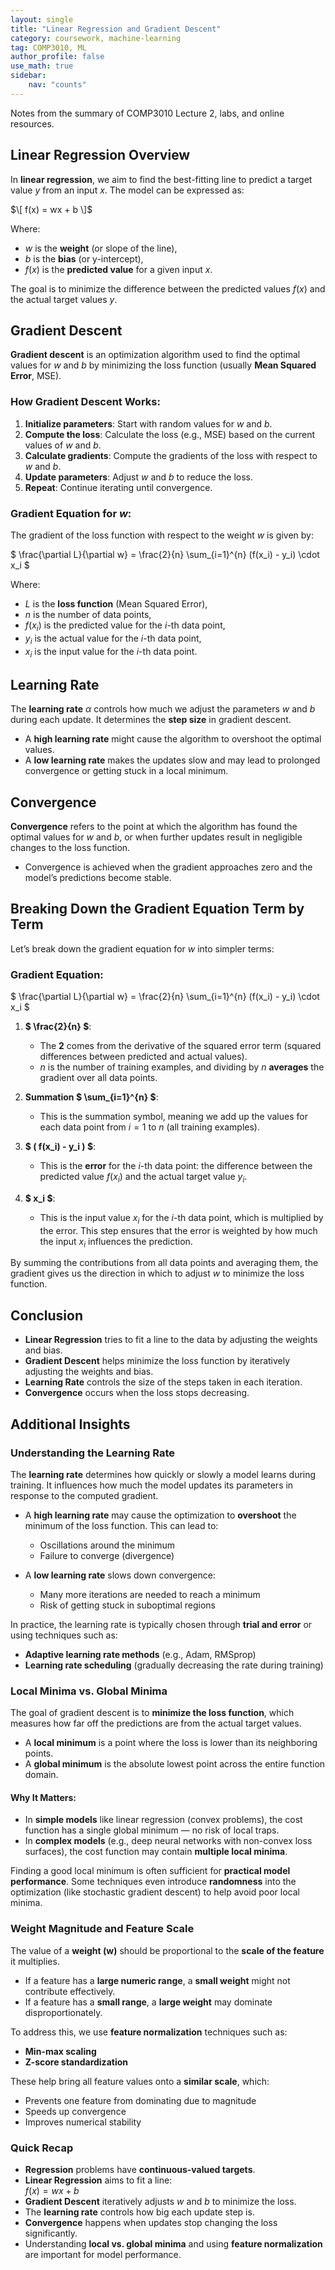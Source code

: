 ```yaml
---
layout: single
title: "Linear Regression and Gradient Descent"
category: coursework, machine-learning
tag: COMP3010, ML
author_profile: false
use_math: true
sidebar:
    nav: "counts"
---
```


Notes from the summary of COMP3010 Lecture 2, labs, and online resources.

## Linear Regression Overview
In **linear regression**, we aim to find the best-fitting line to predict a target value $y$ from an input $x$. The model can be expressed as:

$\[ f(x) = wx + b \]$

Where:
- $w$ is the **weight** (or slope of the line),
- $b$ is the **bias** (or y-intercept),
- $f(x)$ is the **predicted value** for a given input $x$.

The goal is to minimize the difference between the predicted values $f(x)$ and the actual target values $y$.

## Gradient Descent
**Gradient descent** is an optimization algorithm used to find the optimal values for $w$ and $b$ by minimizing the loss function (usually **Mean Squared Error**, MSE).

### How Gradient Descent Works:
1. **Initialize parameters**: Start with random values for $w$ and $b$.
2. **Compute the loss**: Calculate the loss (e.g., MSE) based on the current values of $w$ and $b$.
3. **Calculate gradients**: Compute the gradients of the loss with respect to $w$ and $b$.
4. **Update parameters**: Adjust $w$ and $b$ to reduce the loss.
5. **Repeat**: Continue iterating until convergence.

### Gradient Equation for $w$:
The gradient of the loss function with respect to the weight $w$ is given by:

$ \frac{\partial L}{\partial w} = \frac{2}{n} \sum_{i=1}^{n} (f(x_i) - y_i) \cdot x_i $

Where:
- $L$ is the **loss function** (Mean Squared Error),
- $n$ is the number of data points,
- $f(x_i)$ is the predicted value for the $i$-th data point,
- $y_i$ is the actual value for the $i$-th data point,
- $x_i$ is the input value for the $i$-th data point.

## Learning Rate
The **learning rate** $\alpha$ controls how much we adjust the parameters $w$ and $b$ during each update. It determines the **step size** in gradient descent.

- A **high learning rate** might cause the algorithm to overshoot the optimal values.
- A **low learning rate** makes the updates slow and may lead to prolonged convergence or getting stuck in a local minimum.

## Convergence
**Convergence** refers to the point at which the algorithm has found the optimal values for $w$ and $b$, or when further updates result in negligible changes to the loss function.

- Convergence is achieved when the gradient approaches zero and the model’s predictions become stable.

## Breaking Down the Gradient Equation Term by Term
Let’s break down the gradient equation for $w$ into simpler terms:

### Gradient Equation:

$
\frac{\partial L}{\partial w} = \frac{2}{n} \sum_{i=1}^{n} (f(x_i) - y_i) \cdot x_i
$

1. **$ \frac{2}{n} $**:
   - The **2** comes from the derivative of the squared error term (squared differences between predicted and actual values).
   - $n$ is the number of training examples, and dividing by $n$ **averages** the gradient over all data points.

2. **Summation $ \sum_{i=1}^{n} $**:
   - This is the summation symbol, meaning we add up the values for each data point from $i = 1$ to $n$ (all training examples).

3. **$ ( f(x_i) - y_i ) $**:
   - This is the **error** for the $i$-th data point: the difference between the predicted value $f(x_i)$ and the actual target value $y_i$.

4. **$ x_i $**:
   - This is the input value $x_i$ for the $i$-th data point, which is multiplied by the error. This step ensures that the error is weighted by how much the input $x_i$ influences the prediction.

By summing the contributions from all data points and averaging them, the gradient gives us the direction in which to adjust $w$ to minimize the loss function.

## Conclusion
- **Linear Regression** tries to fit a line to the data by adjusting the weights and bias.
- **Gradient Descent** helps minimize the loss function by iteratively adjusting the weights and bias.
- **Learning Rate** controls the size of the steps taken in each iteration.
- **Convergence** occurs when the loss stops decreasing.

## Additional Insights

### Understanding the Learning Rate

The **learning rate** determines how quickly or slowly a model learns during training. It influences how much the model updates its parameters in response to the computed gradient.

- A **high learning rate** may cause the optimization to **overshoot** the minimum of the loss function. This can lead to:
  - Oscillations around the minimum
  - Failure to converge (divergence)

- A **low learning rate** slows down convergence:
  - Many more iterations are needed to reach a minimum
  - Risk of getting stuck in suboptimal regions

In practice, the learning rate is typically chosen through **trial and error** or using techniques such as:
- **Adaptive learning rate methods** (e.g., Adam, RMSprop)
- **Learning rate scheduling** (gradually decreasing the rate during training)

### Local Minima vs. Global Minima

The goal of gradient descent is to **minimize the loss function**, which measures how far off the predictions are from the actual target values.

- A **local minimum** is a point where the loss is lower than its neighboring points.
- A **global minimum** is the absolute lowest point across the entire function domain.

#### Why It Matters:
- In **simple models** like linear regression (convex problems), the cost function has a single global minimum — no risk of local traps.
- In **complex models** (e.g., deep neural networks with non-convex loss surfaces), the cost function may contain **multiple local minima**.

Finding a good local minimum is often sufficient for **practical model performance**. Some techniques even introduce **randomness** into the optimization (like stochastic gradient descent) to help avoid poor local minima.

### Weight Magnitude and Feature Scale

The value of a **weight (w)** should be proportional to the **scale of the feature** it multiplies.

- If a feature has a **large numeric range**, a **small weight** might not contribute effectively.
- If a feature has a **small range**, a **large weight** may dominate disproportionately.

To address this, we use **feature normalization** techniques such as:
- **Min-max scaling**
- **Z-score standardization**

These help bring all feature values onto a **similar scale**, which:
- Prevents one feature from dominating due to magnitude
- Speeds up convergence
- Improves numerical stability

### Quick Recap

- **Regression** problems have **continuous-valued targets**.
- **Linear Regression** aims to fit a line:  
  $\displaystyle f(x) = wx + b$
- **Gradient Descent** iteratively adjusts $w$ and $b$ to minimize the loss.
- The **learning rate** controls how big each update step is.
- **Convergence** happens when updates stop changing the loss significantly.
- Understanding **local vs. global minima** and using **feature normalization** are important for model performance.
